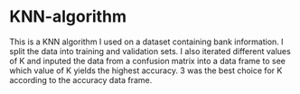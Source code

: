 # KNN-algorithm
This is a KNN algorithm I used on a dataset containing bank information.
I split the data into training and validation sets. 
I also iterated different values of K and inputed the data from a confusion matrix into a data frame to see which value of K yields the highest accuracy.
3 was the best choice for K according to the accuracy data frame.
